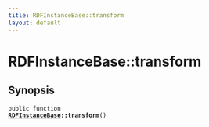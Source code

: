 ```yaml
---
title: RDFInstanceBase::transform
layout: default
---
```


# RDFInstanceBase::transform

## Synopsis

<code>public function <b><a href="RDFInstanceBase">RDFInstanceBase</a>::transform</b>()</code>

